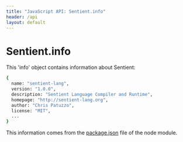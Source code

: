 ```yaml
---
title: "JavaScript API: Sentient.info"
header: /api
layout: default
---
```

# Sentient.info

This 'info' object contains information about Sentient:

```bash
{
  name: "sentient-lang",
  version: "1.0.0",
  description: "Sentient Language Compiler and Runtime",
  homepage: "http://sentient-lang.org",
  author: "Chris Patuzzo",
  license: "MIT",
  ...
}
```

This information comes from the
[package.json](https://github.com/sentient-lang/sentient-lang/blob/gh-pages/package.json)
file of the node module.
